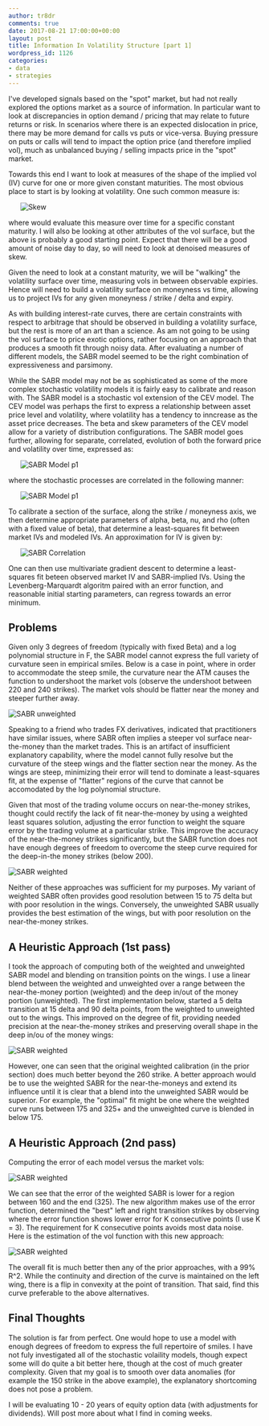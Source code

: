 ```yaml
---
author: tr8dr
comments: true
date: 2017-08-21 17:00:00+00:00
layout: post
title: Information In Volatility Structure [part 1]
wordpress_id: 1126
categories:
- data
- strategies
---
```


I've developed signals based on the "spot" market, but had not really explored the options market as a source of information.  In particular want to look at discrepancies in option demand / pricing that may relate to future returns or risk.  In scenarios where there is an expected dislocation in price, there may be more demand for calls vs puts or vice-versa.  Buying pressure on puts or calls will tend to impact the option price (and therefore implied vol), much as unbalanced buying / selling impacts price in the "spot" market. 

Towards this end I want to look at measures of the shape of the implied vol (IV) curve for one or more given constant maturities.  The most obvious place to start is by looking at volatility.  One such common measure is:

&nbsp;&nbsp;&nbsp;&nbsp;&nbsp;&nbsp;![Skew](/assets/2017-09-21/skew1.png)

where would evaluate this measure over time for a specific constant maturity.  I will also be looking at other attributes of the vol surface, but the above is probably a good starting point.  Expect that there will be a good amount of noise day to day, so will need to look at denoised measures of skew.

Given the need to look at a constant maturity, we will be "walking" the volatility surface over time, measuring vols in between observable expiries.  Hence will need to build a volatility surface on moneyness vs time, allowing us to project IVs for any given moneyness / strike / delta and expiry.  

As with building interest-rate curves, there are certain constraints with respect to arbitrage that should be observed in building a volatility surface, but the rest is more of an art than a science.  As am not going to be using the vol surface to price exotic options, rather focusing on an approach that produces a smooth fit through noisy data.  After evaluating a number of different models, the SABR model seemed to be the right combination of expressiveness and parsimony.

While the SABR model may not be as sophisticated as some of the more complex stochastic volatility models it is fairly easy to calibrate and reason with.  The SABR model is a stochastic vol extension of the CEV model.  The CEV model was perhaps the first to express a relationship between asset price level and volatility, where volatility has a tendency to inncrease as the asset price decreases.  The beta and skew parameters of the CEV model allow for a variety of distribution configurations.  The SABR model goes further, allowing for separate, correlated, evolution of both the forward price and volatility over time, expressed as:

&nbsp;&nbsp;&nbsp;&nbsp;&nbsp;&nbsp;![SABR Model p1](/assets/2017-09-21/SABR-eqn1.png)

where the stochastic processes are correlated in the following manner:

&nbsp;&nbsp;&nbsp;&nbsp;&nbsp;&nbsp;![SABR Model p1](/assets/2017-09-21/SABR-eqn2.png)

To calibrate a section of the surface, along the strike / moneyness axis, we then determine appropriate parameters of alpha, beta, nu, and rho (often with a fixed value of beta), that determine a least-squares fit between market IVs and modeled IVs.  An approximation for IV is given by:

&nbsp;&nbsp;&nbsp;&nbsp;&nbsp;&nbsp;![SABR Correlation](https://wikimedia.org/api/rest_v1/media/math/render/svg/b655790d56b2db650aaf6be8acc919dc0d12cecb)

One can then use multivariate gradient descent to determine a least-squares fit beteen observed market IV and SABR-implied IVs.  Using the Levenberg-Marquardt algoritm paired with an error function, and reasonable initial starting parameters, can regress towards an error minimum.

## Problems

Given only 3 degrees of freedom (typically with fixed Beta) and a log polynomial structure in F, the SABR model cannot express the full variety of curvature seen in empirical smiles.   Below is a case in point, where in order to accommodate the steep smile, the curvature near the ATM causes the function to undershoot the market vols (observe the undershoot between 220 and 240 strikes).  The market vols should be flatter near the money and steeper further away.

![SABR unweighted](/assets/2017-09-21/SABR-1m-unweighted.png)

Speaking to a friend who trades FX derivatives, indicated that practitioners have similar issues, where SABR often implies a steeper vol surface near-the-money than the market trades. This is an artifact of insufficient explanatory capability, where the model cannot fully resolve but the curvature of the steep wings and the flatter section near the money.  As the wings are steep, minimizing their error will tend to dominate a least-squares fit, at the expense of "flatter" regions of the curve that cannot be accomodated by the log polynomial structure. 

Given that most of the trading volume occurs on near-the-money strikes, thought could rectify the lack of fit near-the-money by using a weighted least squares solution, adjusting the error function to weight the square error by the trading volume at a particular strike.  This improve the accuracy of the near-the-money strikes significantly, but the SABR function does not have enough degrees of freedom to overcome the steep curve required for the deep-in-the money strikes (below 200).

![SABR weighted](/assets/2017-09-21/SABR-1m-weighted.png)

Neither of these approaches was sufficient for my purposes.  My variant of weighted SABR often provides good resolution between 15 to 75 delta but with poor resolution in the wings.  Conversely, the unweighted SABR usually provides the best estimation of the wings, but with poor resolution on the near-the-money strikes.

## A Heuristic Approach (1st pass)
I took the approach of computing both of the weighted and unweighted SABR model and blending on transition points on the wings.  I use a linear blend between the weighted and unweighted over a range between the near-the-money portion (weighted) and the deep in/out of the money portion (unweighted).  The first implementation below, started a 5 delta transition at 15 delta and 90 delta points, from the weighted to unweighted out to the wings.  This improved on the degree of fit, providing needed precision at the near-the-money strikes and preserving overall shape in the deep in/ou of the money wings:  

![SABR weighted](/assets/2017-09-21/SABR-1m-blended.png)

However, one can seen that the original weighted calibration (in the prior section) does much better beyond the 260 strike.  A better approach would be to use the weighted SABR for the near-the-moneys and extend its influence until it is clear that a blend into the unweighted SABR would be superior.  For example, the "optimal" fit might be one where the weighted curve runs between 175 and 325+ and the unweighted curve is blended in below 175.

## A Heuristic Approach (2nd pass)
Computing the error of each model versus the market vols:

![SABR weighted](/assets/2017-09-21/SABR-error.png)

We can see that the error of the weighted SABR is lower for a region between 160 and the end (325).  The new algorithm makes use of the error function, determined the "best" left and right transition strikes by observing where the error function shows lower error for K consecutive points (I use K = 3).  The requirement for K consecutive points avoids most data noise.   Here is the estimation of the vol function with this new approach:

![SABR weighted](/assets/2017-09-21/SABR-adaptive.png)

The overall fit is much better then any of the prior approaches, with a 99% R^2.   While the continuity and direction of the curve is maintained on the left wing, there is a flip in convexity at the point of transition.  That said, find this curve preferable to the above alternatives.


## Final Thoughts
The solution is far from perfect.  One would hope to use a model with enough degrees of freedom to express the full repertoire of smiles.  I have not fuly investigated all of the stochastic volaility models, though expect some will do quite a bit better here, though at the cost of much greater complexity.   Given that my goal is to smooth over data anomalies (for example the 150 strike in the above example), the explanatory shortcoming does not pose a problem.

I will be evaluating 10 - 20 years of equity option data (with adjustments for dividends).  Will post more about what I find in coming weeks.



